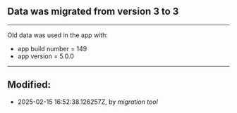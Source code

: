 ## Data was migrated from version **3** to **3**
---------

Old data was used in the app with:
 - app build number = 149
 - app version = 5.0.0

---------

## Modified:
 - 2025-02-15 16:52:38.126257Z, by _migration tool_
